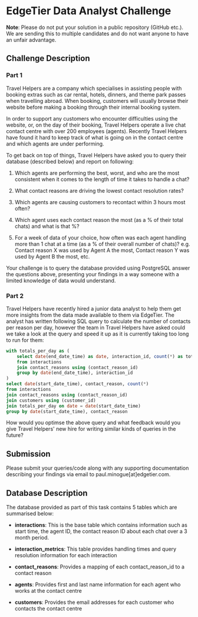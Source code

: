 # EdgeTier Data Analyst Challenge

**Note**: Please do not put your solution in a public repository (GitHub etc.). We are sending this to multiple candidates and do not want anyone to have an unfair advantage.

## Challenge Description

### Part 1

Travel Helpers are a company which specialises in assisting people with booking extras such as car rental, hotels, dinners, and theme park passes when travelling abroad. When booking, customers will usually browse their website before making a booking through their internal booking system.

In order to support any customers who encounter difficulties using the website, or, on the day of their booking, Travel Helpers operate a live chat contact centre with over 200 employees (agents). Recently Travel Helpers have found it hard to keep track of what is going on in the contact centre and which agents are under performing.

To get back on top of things, Travel Helpers have asked you to query their database (described below) and report on following:

1. Which agents are performing the best, worst, and who are the most consistent when it comes to the length of time it takes to handle a chat?

2. What contact reasons are driving the lowest contact resolution rates?

3. Which agents are causing customers to recontact within 3 hours most often?

4. Which agent uses each contact reason the most (as a % of their total chats) and what is that %?

5. For a week of data of your choice, how often was each agent handling more than 1 chat at a time (as a % of their overall number of chats)? e.g. Contact reason X was used by Agent A the most, Contact reason Y was used by Agent B the most, etc.

Your challenge is to query the database provided using PostgreSQL answer the questions above, presenting your findings in a way someone with a limited knowledge of data would understand.

### Part 2

Travel Helpers have recently hired a junior data analyst to help them get more insights from the data made available to them via EdgeTier. The analyst has written following SQL query to calculate the number of contacts per reason per day, however the team in Travel Helpers have asked could we take a look at the query and speed it up as it is currently taking too long to run for them:

```sql
with totals_per_day as (
    select date(end_date_time) as date, interaction_id, count(*) as total
    from interactions
    join contact_reasons using (contact_reason_id)
    group by date(end_date_time), interaction_id
)
select date(start_date_time), contact_reason, count(*)
from interactions
join contact_reasons using (contact_reason_id)
join customers using (customer_id)
join totals_per_day on date = date(start_date_time)
group by date(start_date_time), contact_reason
```

How would you optimse the above query and what feedback would you give Travel Helpers' new hire for writing similar kinds of queries in the future?

## Submission

Please submit your queries/code along with any supporting documentation describing your findings via email to paul.minogue[at]edgetier.com.

## Database Description

The database provided as part of this task contains 5 tables which are summarised below:

- **interactions**: This is the base table which contains information such as start time, the agent ID, the contact reason ID about each chat over a 3 month period.

- **interaction_metrics**: This table provides handling times and query resolution information for each interaction

- **contact_reasons**: Provides a mapping of each contact_reason_id to a contact reason

- **agents**: Provides first and last name information for each agent who works at the contact centre

- **customers**: Provides the email addresses for each customer who contacts the contact centre
